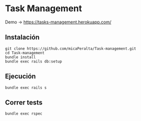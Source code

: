 # Task Management


 Demo -> https://tasks-management.herokuapp.com/


## Instalación 
```	
git clone https://github.com/micaPeralta/Task-management.git
cd Task-management
bundle install 
bundle exec rails db:setup
```

## Ejecución

```
bundle exec rails s
```

## Correr tests
```
bundle exec rspec 
```

